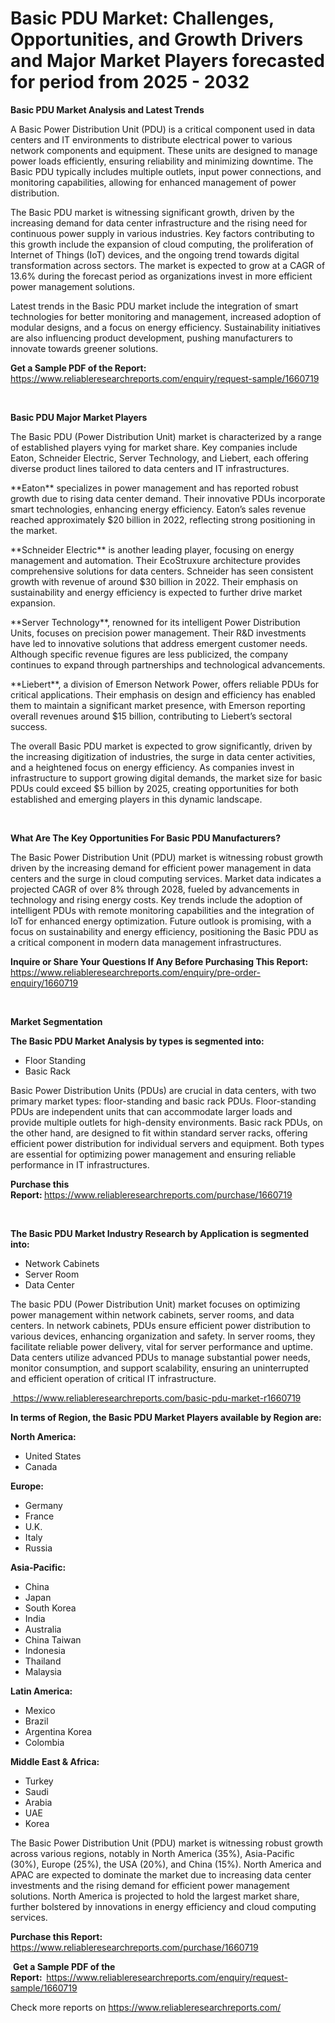 <p><h1>Basic PDU Market: Challenges, Opportunities, and Growth Drivers and Major Market Players forecasted for period from 2025 - 2032</h1></p><p><strong>Basic PDU Market Analysis and Latest Trends</strong></p>
<p><p>A Basic Power Distribution Unit (PDU) is a critical component used in data centers and IT environments to distribute electrical power to various network components and equipment. These units are designed to manage power loads efficiently, ensuring reliability and minimizing downtime. The Basic PDU typically includes multiple outlets, input power connections, and monitoring capabilities, allowing for enhanced management of power distribution.</p><p>The Basic PDU market is witnessing significant growth, driven by the increasing demand for data center infrastructure and the rising need for continuous power supply in various industries. Key factors contributing to this growth include the expansion of cloud computing, the proliferation of Internet of Things (IoT) devices, and the ongoing trend towards digital transformation across sectors. The market is expected to grow at a CAGR of 13.6% during the forecast period as organizations invest in more efficient power management solutions. </p><p>Latest trends in the Basic PDU market include the integration of smart technologies for better monitoring and management, increased adoption of modular designs, and a focus on energy efficiency. Sustainability initiatives are also influencing product development, pushing manufacturers to innovate towards greener solutions.</p></p>
<p><strong>Get a Sample PDF of the Report:&nbsp;</strong> <a href="https://www.reliableresearchreports.com/enquiry/request-sample/1660719?utm_campaign=3250&utm_medium=2&utm_source=Github&utm_content=ia&utm_term=07042025&utm_id=basic-pdu">https://www.reliableresearchreports.com/enquiry/request-sample/1660719</a></p>
<p>&nbsp;</p>
<p><strong>Basic PDU Major Market Players</strong></p>
<p><p>The Basic PDU (Power Distribution Unit) market is characterized by a range of established players vying for market share. Key companies include Eaton, Schneider Electric, Server Technology, and Liebert, each offering diverse product lines tailored to data centers and IT infrastructures.</p><p>**Eaton** specializes in power management and has reported robust growth due to rising data center demand. Their innovative PDUs incorporate smart technologies, enhancing energy efficiency. Eaton’s sales revenue reached approximately $20 billion in 2022, reflecting strong positioning in the market.</p><p>**Schneider Electric** is another leading player, focusing on energy management and automation. Their EcoStruxure architecture provides comprehensive solutions for data centers. Schneider has seen consistent growth with revenue of around $30 billion in 2022. Their emphasis on sustainability and energy efficiency is expected to further drive market expansion.</p><p>**Server Technology**, renowned for its intelligent Power Distribution Units, focuses on precision power management. Their R&D investments have led to innovative solutions that address emergent customer needs. Although specific revenue figures are less publicized, the company continues to expand through partnerships and technological advancements.</p><p>**Liebert**, a division of Emerson Network Power, offers reliable PDUs for critical applications. Their emphasis on design and efficiency has enabled them to maintain a significant market presence, with Emerson reporting overall revenues around $15 billion, contributing to Liebert’s sectoral success.</p><p>The overall Basic PDU market is expected to grow significantly, driven by the increasing digitization of industries, the surge in data center activities, and a heightened focus on energy efficiency. As companies invest in infrastructure to support growing digital demands, the market size for basic PDUs could exceed $5 billion by 2025, creating opportunities for both established and emerging players in this dynamic landscape.</p></p>
<p>&nbsp;</p>
<p><strong>What Are The Key Opportunities For Basic PDU Manufacturers?</strong></p>
<p><p>The Basic Power Distribution Unit (PDU) market is witnessing robust growth driven by the increasing demand for efficient power management in data centers and the surge in cloud computing services. Market data indicates a projected CAGR of over 8% through 2028, fueled by advancements in technology and rising energy costs. Key trends include the adoption of intelligent PDUs with remote monitoring capabilities and the integration of IoT for enhanced energy optimization. Future outlook is promising, with a focus on sustainability and energy efficiency, positioning the Basic PDU as a critical component in modern data management infrastructures.</p></p>
<p><strong>Inquire or Share Your Questions If Any Before Purchasing This Report:</strong> <a href="https://www.reliableresearchreports.com/enquiry/pre-order-enquiry/1660719?utm_campaign=3250&utm_medium=2&utm_source=Github&utm_content=ia&utm_term=07042025&utm_id=basic-pdu">https://www.reliableresearchreports.com/enquiry/pre-order-enquiry/1660719</a></p>
<p>&nbsp;</p>
<p><strong>Market Segmentation</strong></p>
<p><strong>The Basic PDU Market Analysis by types is segmented into:</strong></p>
<p><ul><li>Floor Standing</li><li>Basic Rack</li></ul></p>
<p><p>Basic Power Distribution Units (PDUs) are crucial in data centers, with two primary market types: floor-standing and basic rack PDUs. Floor-standing PDUs are independent units that can accommodate larger loads and provide multiple outlets for high-density environments. Basic rack PDUs, on the other hand, are designed to fit within standard server racks, offering efficient power distribution for individual servers and equipment. Both types are essential for optimizing power management and ensuring reliable performance in IT infrastructures.</p></p>
<p><strong>Purchase this Report:&nbsp;</strong><a href="https://www.reliableresearchreports.com/purchase/1660719?utm_campaign=3250&utm_medium=2&utm_source=Github&utm_content=ia&utm_term=07042025&utm_id=basic-pdu">https://www.reliableresearchreports.com/purchase/1660719</a></p>
<p>&nbsp;</p>
<p><strong>The Basic PDU Market Industry Research by Application is segmented into:</strong></p>
<p><ul><li>Network Cabinets</li><li>Server Room</li><li>Data Center</li></ul></p>
<p><p>The basic PDU (Power Distribution Unit) market focuses on optimizing power management within network cabinets, server rooms, and data centers. In network cabinets, PDUs ensure efficient power distribution to various devices, enhancing organization and safety. In server rooms, they facilitate reliable power delivery, vital for server performance and uptime. Data centers utilize advanced PDUs to manage substantial power needs, monitor consumption, and support scalability, ensuring an uninterrupted and efficient operation of critical IT infrastructure.</p></p>
<p><a href="https://www.reliableresearchreports.com/basic-pdu-market-r1660719?utm_campaign=3250&utm_medium=2&utm_source=Github&utm_content=ia&utm_term=07042025&utm_id=basic-pdu">&nbsp;https://www.reliableresearchreports.com/basic-pdu-market-r1660719</a></p>
<p><strong>In terms of Region, the Basic PDU Market Players available by Region are:</strong></p>
<p>
    <p> <strong> North America: </strong>
        <ul>
            <li>United States</li>
            <li>Canada</li>
        </ul>
        </p> 
    <p> <strong> Europe: </strong>
        <ul>
            <li>Germany</li>
            <li>France</li>
            <li>U.K.</li>
            <li>Italy</li>
            <li>Russia</li>
        </ul>
        </p> 
    <p> <strong> Asia-Pacific: </strong>
        <ul>
            <li>China</li>
            <li>Japan</li>
            <li>South Korea</li>
            <li>India</li>
            <li>Australia</li>
            <li>China Taiwan</li>
            <li>Indonesia</li>
            <li>Thailand</li>
            <li>Malaysia</li>
        </ul>
        </p> 
    <p> <strong> Latin America: </strong>
        <ul>
            <li>Mexico</li>
            <li>Brazil</li>
            <li>Argentina Korea</li>
            <li>Colombia</li>
        </ul>
        </p> 
    <p> <strong> Middle East & Africa: </strong>
        <ul>
            <li>Turkey</li>
            <li>Saudi</li>
            <li>Arabia</li>
            <li>UAE</li>
            <li>Korea</li>
        </ul>
    </p>
    </p>
<p><p>The Basic Power Distribution Unit (PDU) market is witnessing robust growth across various regions, notably in North America (35%), Asia-Pacific (30%), Europe (25%), the USA (20%), and China (15%). North America and APAC are expected to dominate the market due to increasing data center investments and the rising demand for efficient power management solutions. North America is projected to hold the largest market share, further bolstered by innovations in energy efficiency and cloud computing services.</p></p>
<p><strong>Purchase this Report: </strong><a href="https://www.reliableresearchreports.com/purchase/1660719?utm_campaign=3250&utm_medium=2&utm_source=Github&utm_content=ia&utm_term=07042025&utm_id=basic-pdu">https://www.reliableresearchreports.com/purchase/1660719</a></p>
<p>&nbsp;<strong>Get a Sample PDF of the Report:&nbsp;&nbsp;</strong><a href="https://www.reliableresearchreports.com/enquiry/request-sample/1660719?utm_campaign=3250&utm_medium=2&utm_source=Github&utm_content=ia&utm_term=07042025&utm_id=basic-pdu">https://www.reliableresearchreports.com/enquiry/request-sample/1660719</a></p>
<p><strong></strong></p>
<p>Check more reports on <a href="https://www.reliableresearchreports.com/?utm_campaign=3250&utm_medium=2&utm_source=Github&utm_content=ia&utm_term=07042025&utm_id=basic-pdu">https://www.reliableresearchreports.com/</a></p>
